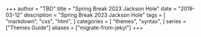 +++
author = "TBD"
title = "Spring Break 2023 Jackson Hole"
date = "2019-03-12"
description = "Spring Break 2023 Jackson Hole"
tags = [
    "markdown",
    "css",
    "html",
]
categories = [
    "themes",
    "syntax",
]
series = ["Themes Guide"]
aliases = ["migrate-from-jekyl"]
+++
